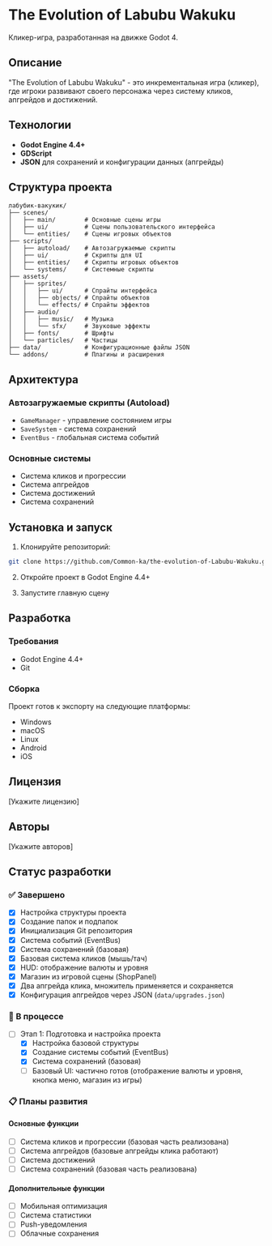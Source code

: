 # The Evolution of Labubu Wakuku

Кликер-игра, разработанная на движке Godot 4.

## Описание

"The Evolution of Labubu Wakuku" - это инкрементальная игра (кликер), где игроки развивают своего персонажа через систему кликов, апгрейдов и достижений.

## Технологии

- **Godot Engine 4.4+**
- **GDScript**
- **JSON** для сохранений и конфигурации данных (апгрейды)

## Структура проекта

```
лабубик-вакукик/
├── scenes/
│   ├── main/        # Основные сцены игры
│   ├── ui/          # Сцены пользовательского интерфейса
│   └── entities/    # Сцены игровых объектов
├── scripts/
│   ├── autoload/    # Автозагружаемые скрипты
│   ├── ui/          # Скрипты для UI
│   ├── entities/    # Скрипты игровых объектов
│   └── systems/     # Системные скрипты
├── assets/
│   ├── sprites/
│   │   ├── ui/      # Спрайты интерфейса
│   │   ├── objects/ # Спрайты объектов
│   │   └── effects/ # Спрайты эффектов
│   ├── audio/
│   │   ├── music/   # Музыка
│   │   └── sfx/     # Звуковые эффекты
│   ├── fonts/       # Шрифты
│   └── particles/   # Частицы
├── data/            # Конфигурационные файлы JSON
└── addons/          # Плагины и расширения
```

## Архитектура

### Автозагружаемые скрипты (Autoload)
- `GameManager` - управление состоянием игры
- `SaveSystem` - система сохранений
- `EventBus` - глобальная система событий

### Основные системы
- Система кликов и прогрессии
- Система апгрейдов
- Система достижений
- Система сохранений

## Установка и запуск

1. Клонируйте репозиторий:
```bash
git clone https://github.com/Common-ka/the-evolution-of-Labubu-Wakuku.git
```

2. Откройте проект в Godot Engine 4.4+

3. Запустите главную сцену

## Разработка

### Требования
- Godot Engine 4.4+
- Git

### Сборка
Проект готов к экспорту на следующие платформы:
- Windows
- macOS
- Linux
- Android
- iOS

## Лицензия

[Укажите лицензию]

## Авторы

[Укажите авторов]

## Статус разработки

### ✅ Завершено
- [x] Настройка структуры проекта
- [x] Создание папок и подпапок
- [x] Инициализация Git репозитория
- [x] Система событий (EventBus)
- [x] Система сохранений (базовая)
 - [x] Базовая система кликов (мышь/тач)
 - [x] HUD: отображение валюты и уровня
 - [x] Магазин из игровой сцены (ShopPanel)
 - [x] Два апгрейда клика, множитель применяется и сохраняется
 - [x] Конфигурация апгрейдов через JSON (`data/upgrades.json`)

### 🔄 В процессе
- [ ] Этап 1: Подготовка и настройка проекта
  - [x] Настройка базовой структуры
  - [x] Создание системы событий (EventBus)
  - [x] Система сохранений (базовая)
  - [ ] Базовый UI: частично готов (отображение валюты и уровня, кнопка меню, магазин из игры)

### 📋 Планы развития

#### Основные функции
- [ ] Система кликов и прогрессии (базовая часть реализована)
- [ ] Система апгрейдов (базовые апгрейды клика работают)
- [ ] Система достижений
- [ ] Система сохранений (базовая часть реализована)

#### Дополнительные функции
- [ ] Мобильная оптимизация
- [ ] Система статистики
- [ ] Push-уведомления
- [ ] Облачные сохранения
